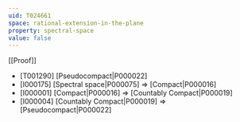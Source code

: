 ```yaml
---
uid: T024661
space: rational-extension-in-the-plane
property: spectral-space
value: false
---
```

[[Proof]]

* [T001290] [Pseudocompact|P000022]
* [I000175] [Spectral space|P000075] => [Compact|P000016]
* [I000001] [Compact|P000016] => [Countably Compact|P000019]
* [I000004] [Countably Compact|P000019] => [Pseudocompact|P000022]

